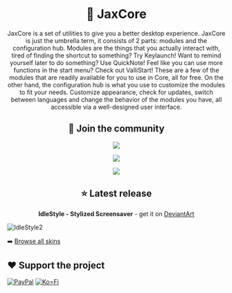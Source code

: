 <h1 align="center">🌠 JaxCore</h1>

<p align="center">JaxCore is a set of utilities to give you a better desktop experience. JaxCore is just the umbrella term, it consists of 2 parts: modules and the configuration hub. Modules are the things that you actually interact with, tired of finding the shortcut to something? Try Keylaunch! Want to remind yourself later to do something? Use QuickNote! Feel like you can use more functions in the start menu? Check out ValliStart! These are a few of the modules that are readily available for you to use in Core, all for free. On the other hand, the configuration hub is what you use to customize the modules to fit your needs. Customize appearance, check for updates, switch between languages and change the behavior of the modules you have, all accessible via a well-designed user interface.</p>

<h2 align="center"> 🔗 Join the community </h2>

<p align="center"><a href="https://discord.gg/JmgehPSDD6"><img src="https://img.shields.io/badge/Discord-7289DA?style=for-the-badge&logo=discord&logoColor=white" /></a>
<p align="center"><a href="https://www.deviantart.com/jaxoriginals"><img src="https://img.shields.io/badge/DeviantArt-05CC47?style=for-the-badge&logo=deviantart&logoColor=white" /></a>
<p align="center"><a href="https://www.reddit.com/user/EnhancedJax"><img src="https://img.shields.io/badge/Reddit-FF4500?style=for-the-badge&logo=reddit&logoColor=white" /></a>

<h2 align="center"> ⭐ Latest release </h2>

<p align="center"><strong>IdleStyle - Stylized Screensaver</strong> - get it on <a href="https://www.deviantart.com/jaxoriginals/art/899004964">DeviantArt</a></p>

![IdleStyle2](https://user-images.githubusercontent.com/80020581/143587740-d5adaea9-bd7d-4155-8497-f4e9202ab51e.png)

➡️ [Browse all skins](https://www.deviantart.com/jaxoriginals)
	
## ❤️  Support the project

[![PayPal](https://img.shields.io/badge/PayPal-00457C?style=for-the-badge&logo=paypal&logoColor=white)](paypal.me/jaxoriginals)
[![Ko=Fi](https://img.shields.io/badge/Ko--fi-F16061?style=for-the-badge&logo=ko-fi&logoColor=white)](https://ko-fi.com/jaxoriginals)
